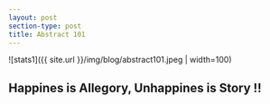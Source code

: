 ```yaml
---
layout: post
section-type: post
title: Abstract 101
---
```

![stats1]({{ site.url }}/img/blog/abstract101.jpeg | width=100)

##  Happines is Allegory, Unhappines is Story !! 


